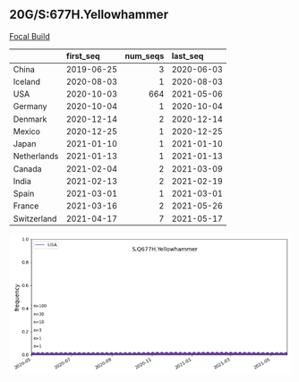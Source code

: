 

## 20G/S:677H.Yellowhammer
[Focal Build](https://nextstrain.org/groups/neherlab/ncov/S.Q677H.Yellowhammer?c=gt-S_677&f_country=USA)

|             | first_seq   |   num_seqs | last_seq   |
|:------------|:------------|-----------:|:-----------|
| China       | 2019-06-25  |          3 | 2020-06-03 |
| Iceland     | 2020-08-03  |          1 | 2020-08-03 |
| USA         | 2020-10-03  |        664 | 2021-05-06 |
| Germany     | 2020-10-04  |          1 | 2020-10-04 |
| Denmark     | 2020-12-14  |          2 | 2020-12-14 |
| Mexico      | 2020-12-25  |          1 | 2020-12-25 |
| Japan       | 2021-01-10  |          1 | 2021-01-10 |
| Netherlands | 2021-01-13  |          1 | 2021-01-13 |
| Canada      | 2021-02-04  |          2 | 2021-03-09 |
| India       | 2021-02-13  |          2 | 2021-02-19 |
| Spain       | 2021-03-01  |          1 | 2021-03-01 |
| France      | 2021-03-16  |          2 | 2021-05-26 |
| Switzerland | 2021-04-17  |          7 | 2021-05-17 |

![Overall trends S.Q677H.Yellowhammer](/overall_trends_figures/overall_trends_S.Q677H.Yellowhammer.png)